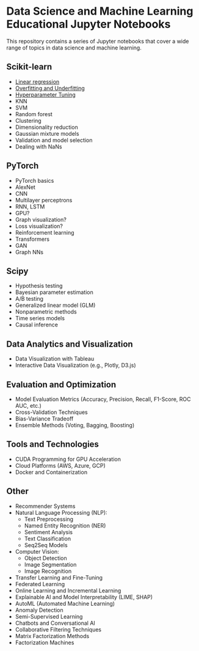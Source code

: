 # Data Science and Machine Learning Educational Jupyter Notebooks

This repository contains a series of Jupyter notebooks that cover a wide range of topics in data science and machine learning.

## Scikit-learn
- [Linear regression](./scikit-learn/linear_regression.ipynb)
- [Overfitting and Underfitting](./scikit-learn/properly_fitting.ipynb)
- [Hyperparameter Tuning](./scikit-learn/hyperparameter_tuning.ipynb)
- KNN
- SVM
- Random forest
- Clustering
- Dimensionality reduction
- Gaussian mixture models
- Validation and model selection
- Dealing with NaNs

## PyTorch
- PyTorch basics
- AlexNet
- CNN
- Multilayer perceptrons
- RNN, LSTM
- GPU?
- Graph visualization?
- Loss visualization?
- Reinforcement learning
- Transformers
- GAN
- Graph NNs

## Scipy
- Hypothesis testing
- Bayesian parameter estimation
- A/B testing
- Generalized linear model (GLM)
- Nonparametric methods
- Time series models
- Causal inference

## Data Analytics and Visualization
- Data Visualization with Tableau
- Interactive Data Visualization (e.g., Plotly, D3.js)

## Evaluation and Optimization
- Model Evaluation Metrics (Accuracy, Precision, Recall, F1-Score, ROC AUC, etc.)
- Cross-Validation Techniques
- Bias-Variance Tradeoff
- Ensemble Methods (Voting, Bagging, Boosting)

## Tools and Technologies
- CUDA Programming for GPU Acceleration
- Cloud Platforms (AWS, Azure, GCP)
- Docker and Containerization

## Other
- Recommender Systems
- Natural Language Processing (NLP):
  - Text Preprocessing
  - Named Entity Recognition (NER)
  - Sentiment Analysis
  - Text Classification
  - Seq2Seq Models
- Computer Vision:
  - Object Detection
  - Image Segmentation
  - Image Recognition
- Transfer Learning and Fine-Tuning
- Federated Learning
- Online Learning and Incremental Learning
- Explainable AI and Model Interpretability (LIME, SHAP)
- AutoML (Automated Machine Learning)
- Anomaly Detection
- Semi-Supervised Learning
- Chatbots and Conversational AI
- Collaborative Filtering Techniques
- Matrix Factorization Methods
- Factorization Machines
